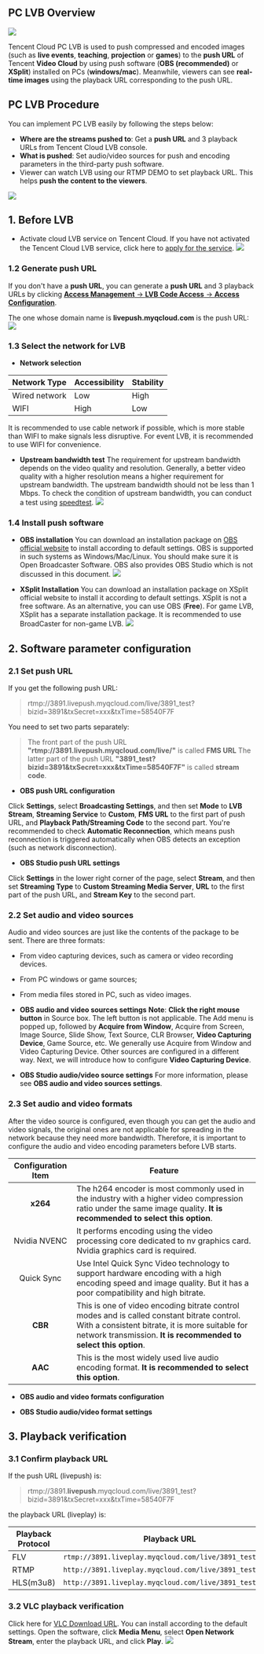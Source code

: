 ## PC LVB Overview

![](https://main.qcloudimg.com/raw/4ed8b74a5f1dd5e36ff2b70c82adb25a.png)

Tencent Cloud PC LVB is used to push compressed and encoded images (such as **live events**, **teaching**, **projection** or **games**) to the **push URL** of Tencent **Video Cloud** by using push software (**OBS (recommended)** or **XSplit**) installed on PCs (**windows/mac**). Meanwhile, viewers can see **real-time images** using the playback URL corresponding to the push URL.


## PC LVB Procedure
You can implement PC LVB easily by following the steps below:
- **Where are the streams pushed to**: Get a **push URL** and 3 playback URLs from Tencent Cloud LVB console.
- **What is pushed**: Set audio/video sources for push and encoding parameters in the third-party push software.
- Viewer can watch LVB using our RTMP DEMO to set playback URL. This helps **push the content to the viewers**.

![](https://main.qcloudimg.com/raw/fece166faaa92f7e907b64581cff220c.png)


## 1. Before LVB
- Activate cloud LVB service on Tencent Cloud.
If you have not activated the Tencent Cloud LVB service, click here to [apply for the service](https://console.cloud.tencent.com/live).
![](https://main.qcloudimg.com/raw/2ff750be6832f364645a7ac8ee736f5b.png)

### 1.2 Generate push URL
If you don't have a **push URL**, you can generate a **push URL** and 3 playback URLs by clicking [**Access Management** -> **LVB Code Access** -> **Access Configuration**](https://console.cloud.tencent.com/live).

The one whose domain name is **livepush.myqcloud.com** is the push URL:
![](https://main.qcloudimg.com/raw/049318c003544a79d45ad51281041252.png)

### 1.3 Select the network for LVB
- **Network selection**

| Network Type | Accessibility | Stability |
|--|--|--|
| Wired network | Low | High |
|WIFI| High | Low |

It is recommended to use cable network if possible, which is more stable than WIFI to make signals less disruptive. For event LVB, it is recommended to use WIFI for convenience.

- **Upstream bandwidth test**
The requirement for upstream bandwidth depends on the video quality and resolution. Generally, a better video quality with a higher resolution means a higher requirement for upstream bandwidth. The upstream bandwidth should not be less than 1 Mbps. To check the condition of upstream bandwidth, you can conduct a test using [speedtest](http://www.speedtest.net/).
![](https://mc.qcloudimg.com/static/img/b5724af9873220c395e295894205e4ad/image.png)

### 1.4 Install push software
- **OBS installation**
You can download an installation package on [OBS official website](https://obsproject.com/download) to install according to default settings. OBS is supported in such systems as Windows/Mac/Linux. You should make sure it is Open Broadcaster Software. OBS also provides OBS Studio which is not discussed in this document.
![](https://mc.qcloudimg.com/static/img/dcbb929e364b1d8e80c04e326a756a26/image.png)

- **XSplit Installation**
You can download an installation package on XSplit official website to install it according to default settings.
XSplit is not a free software. As an alternative, you can use OBS (**Free**). For game LVB, XSplit has a separate installation package. It is recommended to use BroadCaster for non-game LVB.
![](https://main.qcloudimg.com/raw/401afb98511a69bf70806bf50d28c2ff.png)

## 2. Software parameter configuration
### 2.1 Set push URL
If you get the following push URL:
> rtmp://3891.livepush.myqcloud.com/live/3891_test?bizid=3891&txSecret=xxx&txTime=58540F7F

You need to set two parts separately:
> The front part of the push URL **"rtmp://3891.livepush.myqcloud.com/live/"** is called **FMS URL**
> The latter part of the push URL **"3891_test?bizid=3891&txSecret=xxx&txTime=58540F7F"** is called **stream code**.

- **OBS push URL configuration**
<!-- ![](https://mc.qcloudimg.com/static/img/8f5dabbdea9882531464017385648e0c/image.png) -->
Click **Settings**, select **Broadcasting Settings**, and then set **Mode** to **LVB Stream**, **Streaming Service** to **Custom**, **FMS URL** to the first part of push URL, and **Playback Path/Streaming Code** to the second part. You're recommended to check **Automatic Reconnection**, which means push reconnection is triggered automatically when OBS detects an exception (such as network disconnection).
<!-- ![](https://mc.qcloudimg.com/static/img/88024aaff126c5e34f4e96b9cd7e37c2/image.png) -->

- **OBS Studio push URL settings**
<!-- ![](https://mc.qcloudimg.com/static/img/023f599e7fe3e22a8d348a6b4b7b0720/image.png) -->
Click **Settings** in the lower right corner of the page, select **Stream**, and then set **Streaming Type** to **Custom Streaming Media Server**, **URL** to the first part of the push URL, and **Stream Key** to the second part.

### 2.2 Set audio and video sources
Audio and video sources are just like the contents of the package to be sent. There are three formats:
- From video capturing devices, such as camera or video recording devices.
- From PC windows or game sources;
- From media files stored in PC, such as video images.

- **OBS audio and video sources settings**
**Note**: **Click the right mouse button** in Source box. The left button is not applicable. The Add menu is popped up, followed by **Acquire from Window**, Acquire from Screen, Image Source, Slide Show, Text Source, CLR Browser, **Video Capturing Device**, Game Source, etc. We generally use Acquire from Window and Video Capturing Device. Other sources are configured in a different way. Next, we will introduce how to configure **Video Capturing Device**.
<!-- ![](https://mc.qcloudimg.com/static/img/c2f5a64918807e99aad4bd7778259e62/image.png) -->
<!-- ![](https://mc.qcloudimg.com/static/img/6f15746021918db02fbaefa6dc56c22b/image.png) -->
<!-- ![](https://mc.qcloudimg.com/static/img/d60b1a9c246d381a5e698bafac8c3f4e/image.png) -->

- **OBS Studio audio/video source settings**
For more information, please see **OBS audio and video sources settings**.

### 2.3 Set audio and video formats
After the video source is configured, even though you can get the audio and video signals, the original ones are not applicable for spreading in the network because they need more bandwidth. Therefore, it is important to configure the audio and video encoding parameters before LVB starts.

| Configuration Item | Feature |
|:--------:|---------|
|**x264**| The h264 encoder is most commonly used in the industry with a higher video compression ratio under the same image quality. **It is recommended to select this option**. |
|Nvidia NVENC| It performs encoding using the video processing core dedicated to nv graphics card. Nvidia graphics card is required. |
|Quick Sync| Use Intel Quick Sync Video technology to support hardware encoding with a high encoding speed and image quality. But it has a poor compatibility and high bitrate. |
|**CBR**| This is one of video encoding bitrate control modes and is called constant bitrate control. With a consistent bitrate, it is more suitable for network transmission. **It is recommended to select this option**. |
| **AAC** | This is the most widely used live audio encoding format. **It is recommended to select this option**. |

- **OBS audio and video formats configuration**
 <!-- ![](https://mc.qcloudimg.com/static/img/eb91f2e51ca3b3d8c39028262b4eae21/image.png) -->

- **OBS Studio audio/video format settings**
<!-- ![](https://mc.qcloudimg.com/static/img/1d473aed08fcdc7611d8de599184e75c/image.png) -->
<!-- ![](https://mc.qcloudimg.com/static/img/baa533b47d920f70ca08b12771ee3158/image.png) -->

## 3. Playback verification

### 3.1 Confirm playback URL
If the push URL (livepush) is:
> rtmp://3891.**livepush**.myqcloud.com/live/3891_test?bizid=3891&txSecret=xxx&txTime=58540F7F

the playback URL (liveplay) is:

| Playback Protocol | Playback URL |
|---------|---------|
| FLV | `rtmp://3891.liveplay.myqcloud.com/live/3891_test` |
| RTMP | `http://3891.liveplay.myqcloud.com/live/3891_test.flv` |
| HLS(m3u8) | `http://3891.liveplay.myqcloud.com/live/3891_test.m3u8` |

### 3.2 VLC playback verification
Click here for [VLC Download URL](http://www.videolan.org/vlc/). You can install according to the default settings. Open the software, click **Media Menu**, select **Open Network Stream**, enter the playback URL, and click **Play**.
![](https://mc.qcloudimg.com/static/img/7923a14be5525bd37719c18d54243403/image.png)
